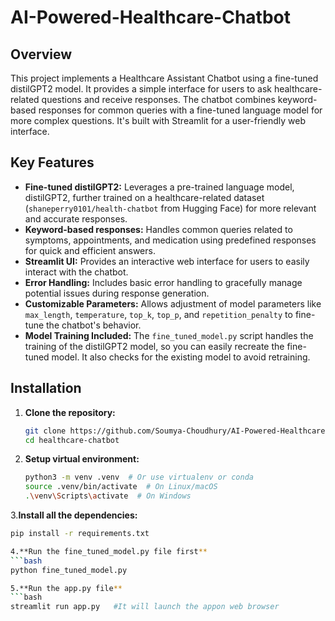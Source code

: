 # AI-Powered-Healthcare-Chatbot
## Overview

This project implements a Healthcare Assistant Chatbot using a fine-tuned distilGPT2 model. It provides a simple interface for users to ask healthcare-related questions and receive responses. The chatbot combines keyword-based responses for common queries with a fine-tuned language model for more complex questions. It's built with Streamlit for a user-friendly web interface.

## Key Features

* **Fine-tuned distilGPT2:** Leverages a pre-trained language model, distilGPT2, further trained on a healthcare-related dataset (`shaneperry0101/health-chatbot` from Hugging Face) for more relevant and accurate responses.
* **Keyword-based responses:** Handles common queries related to symptoms, appointments, and medication using predefined responses for quick and efficient answers.
* **Streamlit UI:** Provides an interactive web interface for users to easily interact with the chatbot.
* **Error Handling:** Includes basic error handling to gracefully manage potential issues during response generation.
* **Customizable Parameters:** Allows adjustment of model parameters like `max_length`, `temperature`, `top_k`, `top_p`, and `repetition_penalty` to fine-tune the chatbot's behavior.
* **Model Training Included:** The `fine_tuned_model.py` script handles the training of the distilGPT2 model, so you can easily recreate the fine-tuned model.  It also checks for the existing model to avoid retraining.

## Installation

1. **Clone the repository:**
   ```bash
   git clone https://github.com/Soumya-Choudhury/AI-Powered-Healthcare-Chatbot
   cd healthcare-chatbot

2. **Setup virtual environment:**
   ```bash
   python3 -m venv .venv  # Or use virtualenv or conda
   source .venv/bin/activate  # On Linux/macOS
   .\venv\Scripts\activate  # On Windows

3.**Install all the dependencies:**
   ```bash
   pip install -r requirements.txt

4.**Run the fine_tuned_model.py file first**
  ```bash
  python fine_tuned_model.py

5.**Run the app.py file**
  ```bash
  streamlit run app.py   #It will launch the appon web browser

